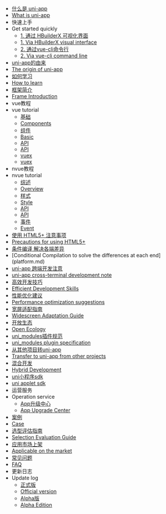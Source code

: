 * [什么是 uni-app](README.md)
* [What is uni-app](README.md)
* 快速上手
* Get started quickly
  * [1. 通过 HBuilderX 可视化界面](quickstart-hx.md)
  * [1. Via HBuilderX visual interface](quickstart-hx.md)
  * [2. 通过vue-cli命令行](quickstart-cli.md)
  * [2. Via vue-cli command line](quickstart-cli.md)
* [uni-app的由来](history.md)
* [The origin of uni-app](history.md)
* [如何学习](resource.md)
* [How to learn](resource.md)
* [框架简介](frame.md)
* [Frame Introduction](frame.md)
* vue教程
* vue tutorial
  * [基础](vue-basics.md)
  * [Components](vue-components.md)
  * [组件](vue-components.md)
  * [Basic](vue-basics.md)
  * [API](vue-api.md)
  * [API](vue-api.md)
  * [vuex](vue-vuex.md)
  * [vuex](vue-vuex.md)
* nvue教程
* nvue tutorial
  * [综述](nvue-outline.md)
  * [Overview](nvue-outline.md)
  * [样式](nvue-css.md)
  * [Style](nvue-css.md)
  * [API](nvue-api.md)
  * [API](nvue-api.md)
  * [事件](nvue-event.md)
  * [Event](nvue-event.md)
* [使用 HTML5+ 注意事项](use-html5plus.md)
* [Precautions for using HTML5+](use-html5plus.md)
* [条件编译 解决各端差异](platform.md)
* [Conditional Compilation to solve the differences at each end] (platform.md)
* [uni-app 跨端开发注意](matter.md)
* [uni-app cross-terminal development note](matter.md)
* [高效开发技巧](snippet.md)
* [Efficient Development Skills](snippet.md)
* [性能优化建议](performance.md)
* [Performance optimization suggestions](performance.md)
* [宽屏适配指南](adapt.md)
* [Widescreen Adaptation Guide](adapt.md)
* [开放生态](ecosystem.md)
* [Open Ecology](ecosystem.md)
* [uni_modules插件规范](uni_modules.md)
* [uni_modules plugin specification](uni_modules.md)
* [从其他项目转uni-app](translate.md)
* [Transfer to uni-app from other projects](translate.md)
* [混合开发](hybrid.md)
* [Hybrid Development](hybrid.md)
* [uni小程序sdk](https://nativesupport.dcloud.net.cn/README)
* [uni applet sdk](https://nativesupport.dcloud.net.cn/README)
* 运营服务
* Operation service
  * [App升级中心](uniCloud/upgrade-center.md)
  * [App Upgrade Center](uniCloud/upgrade-center.md)
* [案例](case.md)
* [Case](case.md)
* [选型评估指南](select.md)
* [Selection Evaluation Guide](select.md)
* [应用市场上架](store.md)
* [Applicable on the market](store.md)
* [常见问题](faq.md)
* [FAQ](faq.md)
* 更新日志
* Update log
  * [正式版](release.md)
  * [Official version](release.md)
  * [Alpha版](release-note-alpha.md)
  * [Alpha Edition](release-note-alpha.md)


